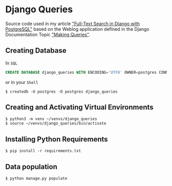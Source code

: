 # Django Queries

Source code used in my article ["Full-Text Search in Django with PostgreSQL"](http://www.paulox.net/2017/12/22/full-text-search-in-django-with-postgresql) based on the Weblog application defined in the Django Documentation Topic
["Making Queries"](https://docs.djangoproject.com/en/2.0/topics/db/queries/).

## Creating Database

In `SQL`

```SQL
CREATE DATABASE django_queries WITH ENCODING='UTF8' OWNER=postgres CONNECTION LIMIT=-1;
```

or in your `Shell`

```Shell
$ createdb -U postgres -O postgres django_queries
```

## Creating and Activating Virtual Environments

```Shell
$ python3 -m venv ~/venvs/django_queries
$ source ~/venvs/django_queries/bin/activate
```

## Installing Python Requirements

```Shell
$ pip install -r requirements.txt
```

## Data population

```Shell
$ python manage.py populate
```

